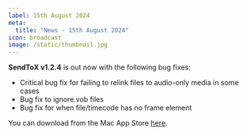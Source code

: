 ```yaml
---
label: 15th August 2024
meta:
  title: "News - 15th August 2024"
icon: broadcast
image: /static/thumbnail.jpg
---
```


**SendToX v1.2.4** is out now with the following bug fixes:

- Critical bug fix for failing to relink files to audio-only media in some cases
- Bug fix to ignore.vob files
- Bug fix for when file/timecode has no frame element

You can download from the Mac App Store [here](https://apps.apple.com/au/app/sendtox/id496926258?mt=12).
